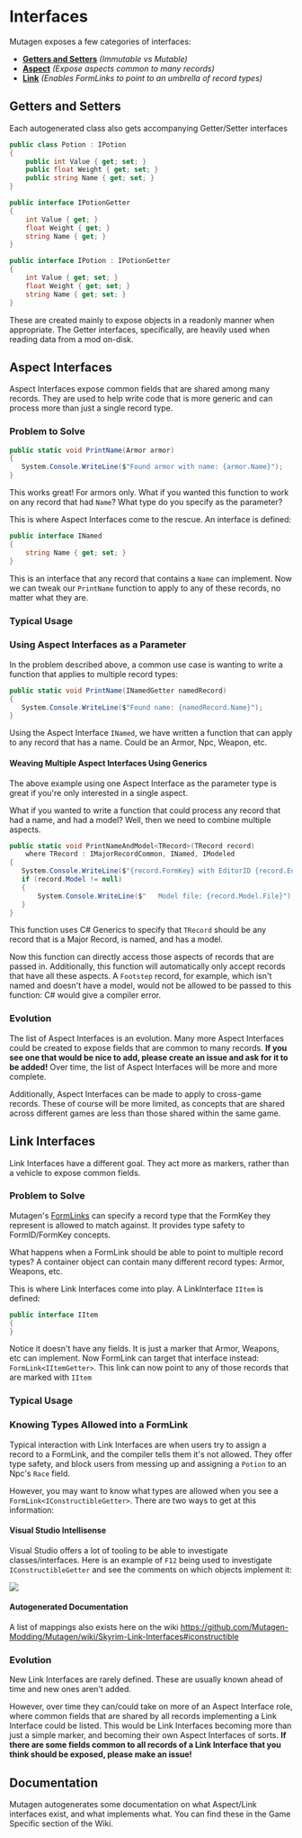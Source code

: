 # Interfaces
Mutagen exposes a few categories of interfaces:
- **[Getters and Setters](#getters-and-setters)** _(Immutable vs Mutable)_
- **[Aspect](#aspect-interfaces)** _(Expose aspects common to many records)_
- **[Link](#link-interfaces)** _(Enables FormLinks to point to an umbrella of record types)_

## Getters and Setters
Each autogenerated class also gets accompanying Getter/Setter interfaces

```cs
public class Potion : IPotion
{
    public int Value { get; set; }
    public float Weight { get; set; }
    public string Name { get; set; }
}

public interface IPotionGetter
{
    int Value { get; }
    float Weight { get; }
    string Name { get; }
}

public interface IPotion : IPotionGetter
{
    int Value { get; set; }
    float Weight { get; set; }
    string Name { get; set; }
}
```

These are created mainly to expose objects in a readonly manner when appropriate.
The Getter interfaces, specifically, are heavily used when reading data from a mod on-disk.

## Aspect Interfaces
Aspect Interfaces expose common fields that are shared among many records.  They are used to help write code that is more generic and can process more than just a single record type.
### Problem to Solve
```cs
public static void PrintName(Armor armor)
{
   System.Console.WriteLine($"Found armor with name: {armor.Name}");
}
```
This works great!  For armors only.
What if you wanted this function to work on any record that had `Name`?  What type do you specify as the parameter?

This is where Aspect Interfaces come to the rescue.
An interface is defined:
```cs
public interface INamed
{
    string Name { get; set; }
}
```
This is an interface that any record that contains a `Name` can implement.  Now we can tweak our `PrintName` function to apply to any of these records, no matter what they are.

### Typical Usage
### Using Aspect Interfaces as a Parameter
In the problem described above, a common use case is wanting to write a function that applies to multiple record types:
```cs
public static void PrintName(INamedGetter namedRecord)
{
   System.Console.WriteLine($"Found name: {namedRecord.Name}");
}
```
Using the Aspect Interface `INamed`, we have written a function that can apply to any record that has a name.  Could be an Armor, Npc, Weapon, etc.

#### Weaving Multiple Aspect Interfaces Using Generics
The above example using one Aspect Interface as the parameter type is great if you're only interested in a single aspect.

What if you wanted to write a function that could process any record that had a name, and had a model?  Well, then we need to combine multiple aspects.

```cs
public static void PrintNameAndModel<TRecord>(TRecord record)
    where TRecord : IMajorRecordCommon, INamed, IModeled
{
   System.Console.WriteLine($"{record.FormKey} with EditorID {record.EditorID} had name: {record.Name}.");
   if (record.Model != null)
   {
       System.Console.WriteLine($"   Model file: {record.Model.File}");
   }
}
```

This function uses C# Generics to specify that `TRecord` should be any record that is a Major Record, is named, and has a model.

Now this function can directly access those aspects of records that are passed in.  Additionally, this function will automatically only accept records that have all these aspects.  A `Footstep` record, for example, which isn't named and doesn't have a model, would not be allowed to be passed to this function: C# would give a compiler error.

### Evolution
The list of Aspect Interfaces is an evolution.  Many more Aspect Interfaces could be created to expose fields that are common to many records.  **If you see one that would be nice to add, please create an issue and ask for it to be added!**  Over time, the list of Aspect Interfaces will be more and more complete.

Additionally, Aspect Interfaces can be made to apply to cross-game records.  These of course will be more limited, as concepts that are shared across different games are less than those shared within the same game.

## Link Interfaces
Link Interfaces have a different goal.  They act more as markers, rather than a vehicle to expose common fields.

### Problem to Solve
Mutagen's [FormLinks](https://github.com/Mutagen-Modding/Mutagen/wiki/ModKey%2C-FormKey%2C-FormLink#formlinks) can specify a record type that the FormKey they represent is allowed to match against.  It provides type safety to FormID/FormKey concepts.

What happens when a FormLink should be able to point to multiple record types?  A container object can contain many different record types:  Armor, Weapons, etc.

This is where Link Interfaces come into play.   A LinkInterface `IItem` is defined:
```cs
public interface IItem
{
}
```
Notice it doesn't have any fields.  It is just a marker that Armor, Weapons, etc can implement.
Now FormLink can target that interface instead: `FormLink<IItemGetter>`.  This link can now point to any of those records that are marked with `IItem`

### Typical Usage
### Knowing Types Allowed into a FormLink
Typical interaction with Link Interfaces are when users try to assign a record to a FormLink, and the compiler tells them it's not allowed.  They offer type safety, and block users from messing up and assigning a `Potion` to an Npc's `Race` field.

However, you may want to know what types are allowed when you see a `FormLink<IConstructibleGetter>`.  There are two ways to get at this information:
#### Visual Studio Intellisense
Visual Studio offers a lot of tooling to be able to investigate classes/interfaces.
Here is an example of `F12` being used to investigate `IConstructibleGetter` and see the comments on which objects implement it:

![](https://i.imgur.com/0U8sUFm.gif)

#### Autogenerated Documentation
A list of mappings also exists here on the wiki
https://github.com/Mutagen-Modding/Mutagen/wiki/Skyrim-Link-Interfaces#iconstructible

### Evolution
New Link Interfaces are rarely defined.  These are usually known ahead of time and new ones aren't added.

However, over time they can/could take on more of an Aspect Interface role, where common fields that are shared by all records implementing a Link Interface could be listed.  This would be Link Interfaces becoming more than just a simple marker, and becoming their own Aspect Interfaces of sorts.   **If there are some fields common to all records of a Link Interface that you think should be exposed, please make an issue!**

## Documentation
Mutagen autogenerates some documentation on what Aspect/Link interfaces exist, and what implements what.  You can find these in the Game Specific section of the Wiki.
